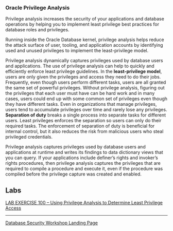 ### Oracle Privilege Analysis

Privilege analysis increases the security of your applications and database operations by helping you to implement least privilege best practices for database roles and privileges.


Running inside the Oracle Database kernel, privilege analysis helps reduce the attack surface of user, tooling, and application accounts by identifying used and unused privileges to implement the least-privilege model.

Privilege analysis dynamically captures privileges used by database users and applications. The use of privilege analysis can help to quickly and efficiently enforce least privilege guidelines. In the **least-privilege model**, users are only given the privileges and access they need to do their jobs. Frequently, even though users perform different tasks, users are all granted the same set of powerful privileges. Without privilege analysis, figuring out the privileges that each user must have can be hard work and in many cases, users could end up with some common set of privileges even though they have different tasks. Even in organizations that manage privileges, users tend to accumulate privileges over time and rarely lose any privileges. **Separation of duty** breaks a single process into separate tasks for different users. Least privileges enforces the separation so users can only do their required tasks. The enforcement of separation of duty is beneficial for internal control, but it also reduces the risk from malicious users who steal privileged credentials.

Privilege analysis captures privileges used by database users and applications at runtime and writes its findings to data dictionary views that you can query. If your applications include definer’s rights and invoker’s rights procedures, then privilege analysis captures the privileges that are required to compile a procedure and execute it, even if the procedure was compiled before the privilege capture was created and enabled.


## Labs

[LAB EXERCISE 100 – Using Privilege Analysis to Determine Least Privilege Access](100%2FREADME.md)

--- 

[Database Security Workshop Landing Page](https://github.com/kwazulu/dbsec-workshop/blob/master/README.md)
